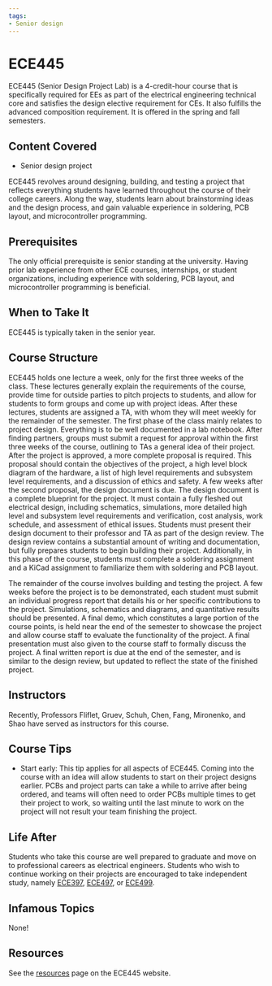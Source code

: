 ```yaml
---
tags:
- Senior design
---
```

# ECE445
ECE445 (Senior Design Project Lab) is a 4-credit-hour course that is specifically required for EEs as part of the electrical engineering technical core and satisfies the design elective requirement for CEs. It also fulfills the advanced composition requirement.  It is offered in the spring and fall semesters.

## Content Covered
- Senior design project

ECE445 revolves around designing, building, and testing a project that reflects everything students have learned throughout the course of their college careers.  Along the way, students learn about brainstorming ideas and the design process, and gain valuable experience in soldering, PCB layout, and microcontroller programming.

## Prerequisites
The only official prerequisite is senior standing at the university.  Having prior lab experience from other ECE courses, internships, or student organizations, including experience with soldering, PCB layout, and microcontroller programming is beneficial.

## When to Take It
ECE445 is typically taken in the senior year.

## Course Structure
ECE445 holds one lecture a week, only for the first three weeks of the class.  These lectures generally explain the requirements of the course, provide time for outside parties to pitch projects to students, and allow for students to form groups and come up with project ideas.  After these lectures, students are assigned a TA, with whom they will meet weekly for the remainder of the semester.  The first phase of the class mainly relates to project design.  Everything is to be well documented in a lab notebook.  After finding partners, groups must submit a request for approval within the first three weeks of the course, outlining to TAs a general idea of their project.  After the project is approved, a more complete proposal is required. This proposal should contain the objectives of the project, a high level block diagram of the hardware, a list of high level requirements and subsystem level requirements, and a discussion of ethics and safety.  A few weeks after the second proposal, the design document is due. The design document is a complete blueprint for the project. It must contain a fully fleshed out electrical design, including schematics, simulations, more detailed high level and subsystem level requirements and verification, cost analysis, work schedule, and assessment of ethical issues. Students must present their design document to their professor and TA as part of the design review. The design review contains a substantial amount of writing and documentation, but fully prepares students to begin building their project.  Additionally, in this phase of the course, students must complete a soldering assignment and a KiCad assignment to familiarize them with soldering and PCB layout.

The remainder of the course involves building and testing the project.  A few weeks before the project is to be demonstrated, each student must submit an individual progress report that details his or her specific contributions to the project.  Simulations, schematics and diagrams, and quantitative results should be presented. A final demo, which constitutes a large portion of the course points, is held near the end of the semester to showcase the project and allow course staff to evaluate the functionality of the project. A final presentation must also given to the course staff to formally discuss the project. A final written report is due at the end of the semester, and is similar to the design review, but updated to reflect the state of the finished project. 

## Instructors
Recently, Professors Fliflet, Gruev, Schuh, Chen, Fang, Mironenko, and Shao have served as instructors for this course.

## Course Tips
- Start early: This tip applies for all aspects of ECE445.  Coming into the course with an idea will allow students to start on their project designs earlier.  PCBs and project parts can take a while to arrive after being ordered, and teams will often need to order PCBs multiple times to get their project to work, so waiting until the last minute to work on the project will not result your team finishing the project.

## Life After
Students who take this course are well prepared to graduate and move on to professional careers as electrical engineers.  Students who wish to continue working on their projects are encouraged to take independent study, namely [ECE397](ECE397.md), [ECE497](ECE497.md), or [ECE499](ECE499.md). 

## Infamous Topics
None!

## Resources
See the [resources](https://courses.engr.illinois.edu/ece445/resources/) page on the ECE445 website.